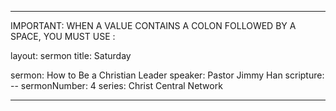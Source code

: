 ---

IMPORTANT: WHEN A VALUE CONTAINS A COLON FOLLOWED BY A SPACE, YOU MUST USE &#58;

layout: sermon
title: Saturday

sermon: How to Be a Christian Leader
speaker: Pastor Jimmy Han
scripture: --
sermonNumber: 4
series: Christ Central Network

---